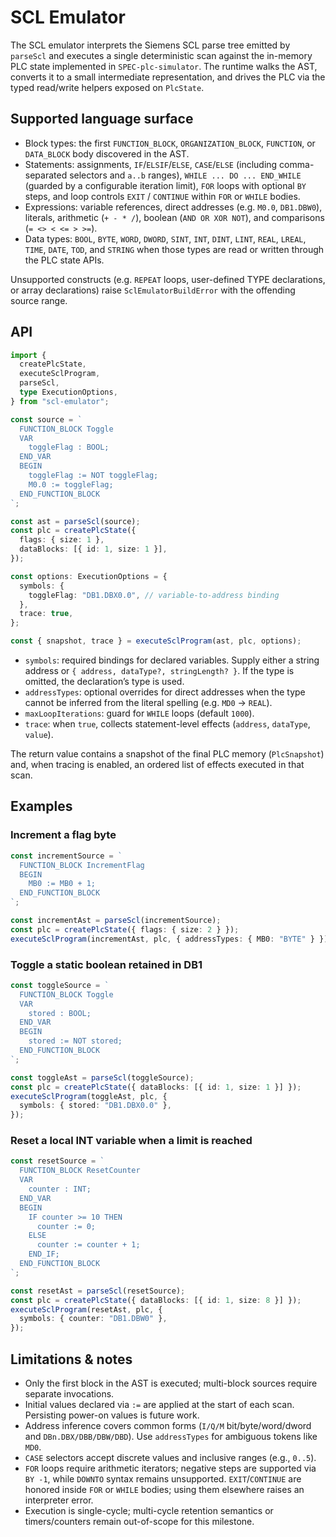 # SCL Emulator

The SCL emulator interprets the Siemens SCL parse tree emitted by `parseScl` and executes a single deterministic scan against the in-memory PLC state implemented in `SPEC-plc-simulator`. The runtime walks the AST, converts it to a small intermediate representation, and drives the PLC via the typed read/write helpers exposed on `PlcState`.

## Supported language surface

- Block types: the first `FUNCTION_BLOCK`, `ORGANIZATION_BLOCK`, `FUNCTION`, or `DATA_BLOCK` body discovered in the AST.
- Statements: assignments, `IF`/`ELSIF`/`ELSE`, `CASE`/`ELSE` (including comma-separated selectors and `a..b` ranges), `WHILE ... DO ... END_WHILE` (guarded by a configurable iteration limit), `FOR` loops with optional `BY` steps, and loop controls `EXIT` / `CONTINUE` within `FOR` or `WHILE` bodies.
- Expressions: variable references, direct addresses (e.g. `M0.0`, `DB1.DBW0`), literals, arithmetic (`+ - * /`), boolean (`AND OR XOR NOT`), and comparisons (`= <> < <= > >=`).
- Data types: `BOOL`, `BYTE`, `WORD`, `DWORD`, `SINT`, `INT`, `DINT`, `LINT`, `REAL`, `LREAL`, `TIME`, `DATE`, `TOD`, and `STRING` when those types are read or written through the PLC state APIs.

Unsupported constructs (e.g. `REPEAT` loops, user-defined TYPE declarations, or array declarations) raise `SclEmulatorBuildError` with the offending source range.

## API

```ts
import {
  createPlcState,
  executeSclProgram,
  parseScl,
  type ExecutionOptions,
} from "scl-emulator";

const source = `
  FUNCTION_BLOCK Toggle
  VAR
    toggleFlag : BOOL;
  END_VAR
  BEGIN
    toggleFlag := NOT toggleFlag;
    M0.0 := toggleFlag;
  END_FUNCTION_BLOCK
`;

const ast = parseScl(source);
const plc = createPlcState({
  flags: { size: 1 },
  dataBlocks: [{ id: 1, size: 1 }],
});

const options: ExecutionOptions = {
  symbols: {
    toggleFlag: "DB1.DBX0.0", // variable-to-address binding
  },
  trace: true,
};

const { snapshot, trace } = executeSclProgram(ast, plc, options);
```

- `symbols`: required bindings for declared variables. Supply either a string address or `{ address, dataType?, stringLength? }`. If the type is omitted, the declaration’s type is used.
- `addressTypes`: optional overrides for direct addresses when the type cannot be inferred from the literal spelling (e.g. `MD0` → `REAL`).
- `maxLoopIterations`: guard for `WHILE` loops (default `1000`).
- `trace`: when `true`, collects statement-level effects (`address`, `dataType`, `value`).

The return value contains a snapshot of the final PLC memory (`PlcSnapshot`) and, when tracing is enabled, an ordered list of effects executed in that scan.

## Examples

### Increment a flag byte

```ts
const incrementSource = `
  FUNCTION_BLOCK IncrementFlag
  BEGIN
    MB0 := MB0 + 1;
  END_FUNCTION_BLOCK
`;

const incrementAst = parseScl(incrementSource);
const plc = createPlcState({ flags: { size: 2 } });
executeSclProgram(incrementAst, plc, { addressTypes: { MB0: "BYTE" } });
```

### Toggle a static boolean retained in DB1

```ts
const toggleSource = `
  FUNCTION_BLOCK Toggle
  VAR
    stored : BOOL;
  END_VAR
  BEGIN
    stored := NOT stored;
  END_FUNCTION_BLOCK
`;

const toggleAst = parseScl(toggleSource);
const plc = createPlcState({ dataBlocks: [{ id: 1, size: 1 }] });
executeSclProgram(toggleAst, plc, {
  symbols: { stored: "DB1.DBX0.0" },
});
```

### Reset a local INT variable when a limit is reached

```ts
const resetSource = `
  FUNCTION_BLOCK ResetCounter
  VAR
    counter : INT;
  END_VAR
  BEGIN
    IF counter >= 10 THEN
      counter := 0;
    ELSE
      counter := counter + 1;
    END_IF;
  END_FUNCTION_BLOCK
`;

const resetAst = parseScl(resetSource);
const plc = createPlcState({ dataBlocks: [{ id: 1, size: 8 }] });
executeSclProgram(resetAst, plc, {
  symbols: { counter: "DB1.DBW0" },
});
```

## Limitations & notes

- Only the first block in the AST is executed; multi-block sources require separate invocations.
- Initial values declared via `:=` are applied at the start of each scan. Persisting power-on values is future work.
- Address inference covers common forms (`I/Q/M` bit/byte/word/dword and `DBn.DBX/DBB/DBW/DBD`). Use `addressTypes` for ambiguous tokens like `MD0`.
- `CASE` selectors accept discrete values and inclusive ranges (e.g., `0..5`).
- `FOR` loops require arithmetic iterators; negative steps are supported via `BY -1`, while `DOWNTO` syntax remains unsupported. `EXIT`/`CONTINUE` are honored inside `FOR` or `WHILE` bodies; using them elsewhere raises an interpreter error.
- Execution is single-cycle; multi-cycle retention semantics or timers/counters remain out-of-scope for this milestone.
